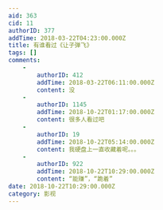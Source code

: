 ```yaml
---
aid: 363
cid: 11
authorID: 377
addTime: 2018-03-22T04:23:00.000Z
title: 有谁看过《让子弹飞》
tags: []
comments:
    -
        authorID: 412
        addTime: 2018-03-22T06:11:00.000Z
        content: 没
    -
        authorID: 1145
        addTime: 2018-10-22T01:17:00.000Z
        content: 很多人看过吧
    -
        authorID: 19
        addTime: 2018-10-22T05:14:00.000Z
        content: 我硬盘上一直收藏着呢。。。
    -
        authorID: 922
        addTime: 2018-10-22T10:29:00.000Z
        content: “能赚”，“跪着”
date: 2018-10-22T10:29:00.000Z
category: 影视
---
```



